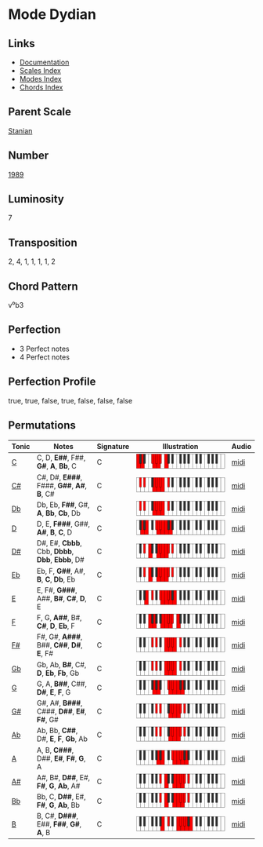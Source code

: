 # Mode Dydian

## Links

- [Documentation](README.md)
- [Scales Index](Scales.md)
- [Modes Index](Modes.md)
- [Chords Index](Chords.md)

## Parent Scale

[Stanian](ScaleStanian.md)

## Number

[1989](https://ianring.com/musictheory/scales/1989)

## Luminosity

7

## Transposition

2, 4, 1, 1, 1, 1, 2

## Chord Pattern

v⁰b3

## Perfection

- 3 Perfect notes
- 4 Perfect notes

## Perfection Profile

true, true, false, true, false, false, false

## Permutations

| Tonic | Notes | Signature | Illustration | Audio |
|-------|-------|-----------|--------------|-------|
| [C](ModeCNaturalDydian.md) | C, D, **E##**, F##, **G#**, **A**, **Bb**, C | C | ![CNaturalDydian](ModeCNaturalDydian.png) | [midi](https://github.com/edipermadi/music/blob/main/docs/ModeCNaturalDydian.mid?raw=true) |
| [C#](ModeCSharpDydian.md) | C#, D#, **E###**, F###, **G##**, **A#**, **B**, C# | C | ![CSharpDydian](ModeCSharpDydian.png) | [midi](https://github.com/edipermadi/music/blob/main/docs/ModeCSharpDydian.mid?raw=true) |
| [Db](ModeDFlatDydian.md) | Db, Eb, **F##**, G#, **A**, **Bb**, **Cb**, Db | C | ![DFlatDydian](ModeDFlatDydian.png) | [midi](https://github.com/edipermadi/music/blob/main/docs/ModeDFlatDydian.mid?raw=true) |
| [D](ModeDNaturalDydian.md) | D, E, **F###**, G##, **A#**, **B**, **C**, D | C | ![DNaturalDydian](ModeDNaturalDydian.png) | [midi](https://github.com/edipermadi/music/blob/main/docs/ModeDNaturalDydian.mid?raw=true) |
| [D#](ModeDSharpDydian.md) | D#, E#, **Cbbb**, Cbb, **Dbbb**, **Dbb**, **Ebbb**, D# | C | ![DSharpDydian](ModeDSharpDydian.png) | [midi](https://github.com/edipermadi/music/blob/main/docs/ModeDSharpDydian.mid?raw=true) |
| [Eb](ModeEFlatDydian.md) | Eb, F, **G##**, A#, **B**, **C**, **Db**, Eb | C | ![EFlatDydian](ModeEFlatDydian.png) | [midi](https://github.com/edipermadi/music/blob/main/docs/ModeEFlatDydian.mid?raw=true) |
| [E](ModeENaturalDydian.md) | E, F#, **G###**, A##, **B#**, **C#**, **D**, E | C | ![ENaturalDydian](ModeENaturalDydian.png) | [midi](https://github.com/edipermadi/music/blob/main/docs/ModeENaturalDydian.mid?raw=true) |
| [F](ModeFNaturalDydian.md) | F, G, **A##**, B#, **C#**, **D**, **Eb**, F | C | ![FNaturalDydian](ModeFNaturalDydian.png) | [midi](https://github.com/edipermadi/music/blob/main/docs/ModeFNaturalDydian.mid?raw=true) |
| [F#](ModeFSharpDydian.md) | F#, G#, **A###**, B##, **C##**, **D#**, **E**, F# | C | ![FSharpDydian](ModeFSharpDydian.png) | [midi](https://github.com/edipermadi/music/blob/main/docs/ModeFSharpDydian.mid?raw=true) |
| [Gb](ModeGFlatDydian.md) | Gb, Ab, **B#**, C#, **D**, **Eb**, **Fb**, Gb | C | ![GFlatDydian](ModeGFlatDydian.png) | [midi](https://github.com/edipermadi/music/blob/main/docs/ModeGFlatDydian.mid?raw=true) |
| [G](ModeGNaturalDydian.md) | G, A, **B##**, C##, **D#**, **E**, **F**, G | C | ![GNaturalDydian](ModeGNaturalDydian.png) | [midi](https://github.com/edipermadi/music/blob/main/docs/ModeGNaturalDydian.mid?raw=true) |
| [G#](ModeGSharpDydian.md) | G#, A#, **B###**, C###, **D##**, **E#**, **F#**, G# | C | ![GSharpDydian](ModeGSharpDydian.png) | [midi](https://github.com/edipermadi/music/blob/main/docs/ModeGSharpDydian.mid?raw=true) |
| [Ab](ModeAFlatDydian.md) | Ab, Bb, **C##**, D#, **E**, **F**, **Gb**, Ab | C | ![AFlatDydian](ModeAFlatDydian.png) | [midi](https://github.com/edipermadi/music/blob/main/docs/ModeAFlatDydian.mid?raw=true) |
| [A](ModeANaturalDydian.md) | A, B, **C###**, D##, **E#**, **F#**, **G**, A | C | ![ANaturalDydian](ModeANaturalDydian.png) | [midi](https://github.com/edipermadi/music/blob/main/docs/ModeANaturalDydian.mid?raw=true) |
| [A#](ModeASharpDydian.md) | A#, B#, **D##**, E#, **F#**, **G**, **Ab**, A# | C | ![ASharpDydian](ModeASharpDydian.png) | [midi](https://github.com/edipermadi/music/blob/main/docs/ModeASharpDydian.mid?raw=true) |
| [Bb](ModeBFlatDydian.md) | Bb, C, **D##**, E#, **F#**, **G**, **Ab**, Bb | C | ![BFlatDydian](ModeBFlatDydian.png) | [midi](https://github.com/edipermadi/music/blob/main/docs/ModeBFlatDydian.mid?raw=true) |
| [B](ModeBNaturalDydian.md) | B, C#, **D###**, E##, **F##**, **G#**, **A**, B | C | ![BNaturalDydian](ModeBNaturalDydian.png) | [midi](https://github.com/edipermadi/music/blob/main/docs/ModeBNaturalDydian.mid?raw=true) |
